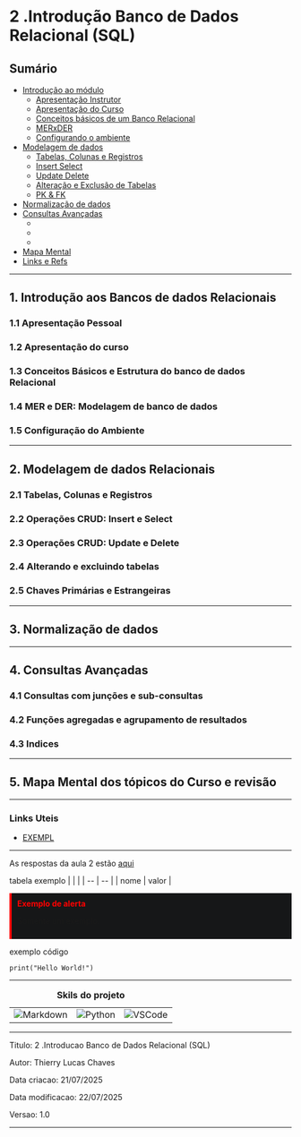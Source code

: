 # 2 .Introdução Banco de Dados Relacional (SQL)
## Sumário 
- [Introdução ao módulo](#1-introdução-aos-bancos-de-dados-relacionais)
  - [Apresentação Instrutor](#11-apresentação-pessoal)
  - [Apresentação do Curso](#12-apresentação-do-curso)
  - [Conceitos básicos de um Banco Relacional](#13-conceitos-básicos-e-estrutura-do-banco-de-dados-relacional)
  - [MERxDER](#14-mer-e-der-modelagem-de-banco-de-dados)
  - [Configurando o ambiente](#15-configuração-do-ambiente)
- [Modelagem de dados](#2-modelagem-de-dados-relacionais)
  - [Tabelas, Colunas e Registros](#21-tabelas-colunas-e-registros)
  - [Insert Select](#22-operações-crud-insert-e-select)
  - [Update Delete](#23-operações-crud-update-e-delete)
  - [Alteração e Exclusão de Tabelas](#24-alterando-e-excluindo-tabelas)
  - [PK & FK](#25-chaves-primárias-e-estrangeiras)
- [Normalização de dados](#3-normalização-de-dados)
- [Consultas Avançadas](#4-consultas-avançadas)
  - [](#41-consultas-com-junções-e-sub-consultas)
  - [](#42-funções-agregadas-e-agrupamento-de-resultados)
  - [](#43-indices)
- [Mapa Mental](#5-mapa-mental-dos-tópicos-do-curso-e-revisão)
- [Links e Refs](#links-uteis)
---
## 1. Introdução aos Bancos de dados Relacionais
### 1.1 Apresentação Pessoal  
### 1.2 Apresentação do curso
### 1.3 Conceitos Básicos e Estrutura do banco de dados Relacional
### 1.4 MER e DER: Modelagem de banco de dados
### 1.5 Configuração do Ambiente
---
## 2. Modelagem de dados Relacionais
### 2.1 Tabelas, Colunas e Registros
### 2.2 Operações CRUD: Insert e Select
### 2.3 Operações CRUD: Update e Delete
### 2.4 Alterando e excluindo tabelas
### 2.5 Chaves Primárias e Estrangeiras
--- 
## 3. Normalização de dados

--- 
## 4. Consultas Avançadas
### 4.1 Consultas com junções e sub-consultas
### 4.2 Funções agregadas e agrupamento de resultados
### 4.3 Indices
--- 
## 5. Mapa Mental dos tópicos do Curso e revisão
--- 
### Links Uteis
- [EXEMPL](https://github.com/digitalinnovationone/trilha-python-dio)

---
As respostas da aula 2 estão [aqui](IMGS)

tabela exemplo 
| | |
| -- | -- |
| nome | valor |

<div style="border-left: 4px solid red; background-color:rgb(22, 23, 24); padding: 10px;">
  <strong style="color: red;">Exemplo de alerta</strong>
  <p> Somente um exemplo.</p>
</div>

exemplo código 
```
print("Hello World!")
```
---
<table style="text-align: center; width: 100%;"> 
<caption><b>Skils do projeto </b></caption>
<tr>
    <td style="text-align: center;">
    <img alt="Markdown" src="https://img.shields.io/badge/markdown-%23000000.svg?style=for-the-badge&logo=markdown&logoColor=white"/>
    </td>
    <td style="text-align: center;">
    <img alt="Python" src="https://img.shields.io/badge/python-3670A0?style=for-the-badge&logo=python&logoColor=ffdd54"/>
    </td>
    <td style="text-align: center;">
    <img alt="VSCode" src="https://img.shields.io/badge/Visual%20Studio%20Code-0078d7.svg?style=for-the-badge&logo=visual-studio-code&logoColor=white"/>
    </td>
<tr> 
</table>

---
Titulo: 2 .Introducao Banco de Dados Relacional (SQL) 

Autor: Thierry Lucas Chaves

Data criacao: 21/07/2025

Data modificacao: 22/07/2025

Versao: 1.0  

---